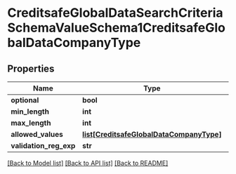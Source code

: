 # CreditsafeGlobalDataSearchCriteriaSchemaValueSchema1CreditsafeGlobalDataCompanyType

## Properties
Name | Type | Description | Notes
------------ | ------------- | ------------- | -------------
**optional** | **bool** |  | [optional] 
**min_length** | **int** |  | [optional] 
**max_length** | **int** |  | [optional] 
**allowed_values** | [**list[CreditsafeGlobalDataCompanyType]**](CreditsafeGlobalDataCompanyType.md) |  | [optional] 
**validation_reg_exp** | **str** |  | [optional] 

[[Back to Model list]](../README.md#documentation-for-models) [[Back to API list]](../README.md#documentation-for-api-endpoints) [[Back to README]](../README.md)

